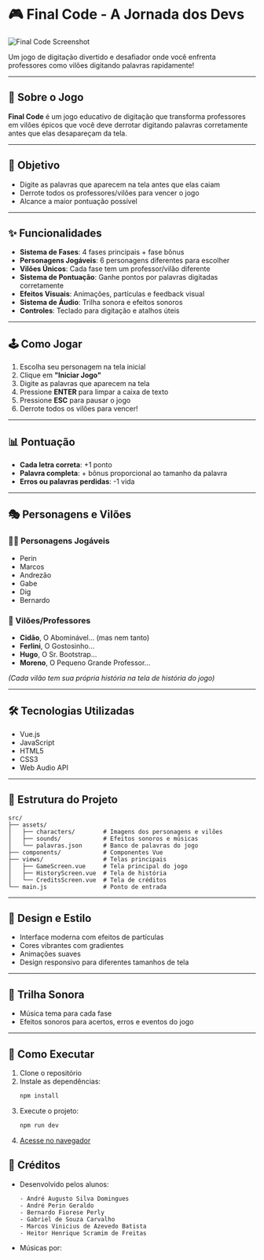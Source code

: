 # 🎮 Final Code - A Jornada dos Devs

![Final Code Screenshot](assets/screenshot.png)

Um jogo de digitação divertido e desafiador onde você enfrenta professores como vilões digitando palavras rapidamente!

---

## 📖 Sobre o Jogo

**Final Code** é um jogo educativo de digitação que transforma professores em vilões épicos que você deve derrotar digitando palavras corretamente antes que elas desapareçam da tela.

---

## 🎯 Objetivo

- Digite as palavras que aparecem na tela antes que elas caiam  
- Derrote todos os professores/vilões para vencer o jogo  
- Alcance a maior pontuação possível  

---

## ✨ Funcionalidades

- **Sistema de Fases**: 4 fases principais + fase bônus  
- **Personagens Jogáveis**: 6 personagens diferentes para escolher  
- **Vilões Únicos**: Cada fase tem um professor/vilão diferente  
- **Sistema de Pontuação**: Ganhe pontos por palavras digitadas corretamente  
- **Efeitos Visuais**: Animações, partículas e feedback visual  
- **Sistema de Áudio**: Trilha sonora e efeitos sonoros  
- **Controles**: Teclado para digitação e atalhos úteis  

---

## 🕹️ Como Jogar

1. Escolha seu personagem na tela inicial  
2. Clique em **"Iniciar Jogo"**  
3. Digite as palavras que aparecem na tela  
4. Pressione **ENTER** para limpar a caixa de texto  
5. Pressione **ESC** para pausar o jogo  
6. Derrote todos os vilões para vencer!  

---

## 📊 Pontuação

- **Cada letra correta**: +1 ponto  
- **Palavra completa**: + bônus proporcional ao tamanho da palavra  
- **Erros ou palavras perdidas**: -1 vida  

---

## 🎭 Personagens e Vilões

### 👨‍🎓 Personagens Jogáveis

- Perin  
- Marcos  
- Andrezão  
- Gabe  
- Dig  
- Bernardo  

### 👹 Vilões/Professores

- **Cidão**, O Abominável... (mas nem tanto)  
- **Ferlini**, O Gostosinho...  
- **Hugo**, O Sr. Bootstrap...  
- **Moreno**, O Pequeno Grande Professor...  

*(Cada vilão tem sua própria história na tela de história do jogo)*

---

## 🛠️ Tecnologias Utilizadas

- Vue.js  
- JavaScript  
- HTML5  
- CSS3  
- Web Audio API  

---

## 📂 Estrutura do Projeto

```text
src/
├── assets/
│   ├── characters/        # Imagens dos personagens e vilões
│   ├── sounds/            # Efeitos sonoros e músicas
│   └── palavras.json      # Banco de palavras do jogo
├── components/            # Componentes Vue
├── views/                 # Telas principais
│   ├── GameScreen.vue     # Tela principal do jogo
│   ├── HistoryScreen.vue  # Tela de história
│   └── CreditsScreen.vue  # Tela de créditos
└── main.js                # Ponto de entrada

```
---

## 🎨 Design e Estilo

- Interface moderna com efeitos de partículas  
- Cores vibrantes com gradientes  
- Animações suaves  
- Design responsivo para diferentes tamanhos de tela  

---

## 🎵 Trilha Sonora

- Música tema para cada fase  
- Efeitos sonoros para acertos, erros e eventos do jogo  

---

## 🚀 Como Executar

1. Clone o repositório  
2. Instale as dependências:  
   ```bash
   npm install
3. Execute o projeto:
    ```bash
   npm run dev
4. [Acesse no navegador](http://localhost:8080)

## 📜 Créditos

- Desenvolvido pelos alunos:
    ```text
    - André Augusto Silva Domingues
    - André Perin Geraldo
    - Bernardo Fiorese Perly
    - Gabriel de Souza Carvalho
    - Marcos Vinicius de Azevedo Batista
    - Heitor Henrique Scramim de Freitas
    ```

- Músicas por:

